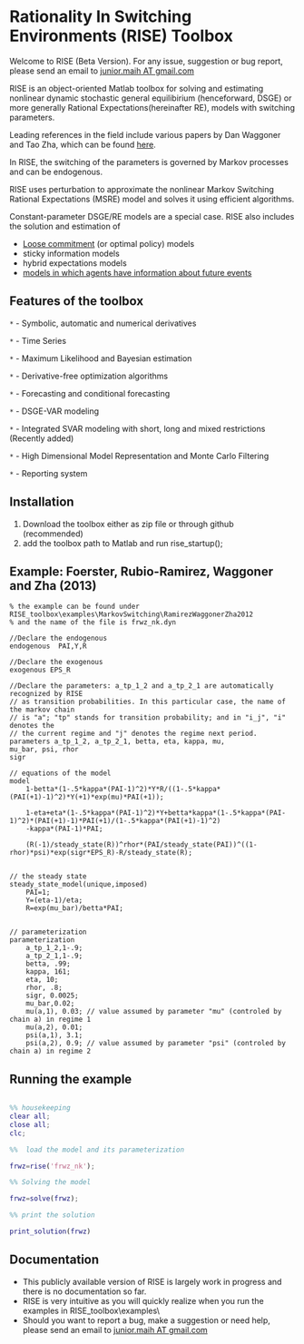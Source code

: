 
Rationality In Switching Environments (RISE) Toolbox
================
Welcome to RISE (Beta Version). For any issue, suggestion or bug
report, please send an email to [junior.maih AT gmail.com](junior.maih@gmail.com)

RISE is an object-oriented Matlab toolbox for solving and estimating nonlinear
dynamic stochastic general equilibirium (henceforward, DSGE) or more generally
Rational Expectations(hereinafter RE), models with switching parameters.

Leading references in the field include various papers by Dan Waggoner and Tao Zha, which
can be found [here](http://www.tzha.net/articles).

In RISE, the switching of the parameters is governed by Markov processes and can be endogenous.

RISE uses perturbation to approximate the nonlinear Markov Switching Rational
Expectations (MSRE) model and solves it using efficient algorithms.

Constant-parameter DSGE/RE models are a special case. RISE also includes the solution
and estimation of
* [Loose commitment](http://journals.cambridge.org/action/displayAbstract?fromPage=online&aid=8686985) (or optimal policy) models
* sticky information models
* hybrid expectations models
* [models in which agents have information about future events](http://www.kansascityfed.org/publicat/events/research/2010CenBankForecasting/Maih_paper.pdf)

Features of the toolbox
-----------------------------------

`*` - Symbolic, automatic and numerical derivatives

`*` - Time Series

`*` - Maximum Likelihood and Bayesian estimation

`*` - Derivative-free optimization algorithms

`*` - Forecasting and conditional forecasting

`*` - DSGE-VAR modeling

`*` - Integrated SVAR modeling with short, long and mixed restrictions (Recently added)

`*` - High Dimensional Model Representation and Monte Carlo Filtering

`*` - Reporting	system

Installation
-----

1. Download the toolbox either as zip file or through github (recommended)
2. add the toolbox path to Matlab and run rise_startup();

Example: Foerster, Rubio-Ramirez, Waggoner and Zha (2013)
---------------------
```RISE
% the example can be found under RISE_toolbox\examples\MarkovSwitching\RamirezWaggonerZha2012
% and the name of the file is frwz_nk.dyn

//Declare the endogenous
endogenous	PAI,Y,R

//Declare the exogenous
exogenous EPS_R

//Declare the parameters: a_tp_1_2 and a_tp_2_1 are automatically recognized by RISE
// as transition probabilities. In this particular case, the name of the markov chain
// is "a"; "tp" stands for transition probability; and in "i_j", "i" denotes the
// the current regime and "j" denotes the regime next period.
parameters a_tp_1_2, a_tp_2_1, betta, eta, kappa, mu,
mu_bar, psi, rhor
sigr

// equations of the model
model
	1-betta*(1-.5*kappa*(PAI-1)^2)*Y*R/((1-.5*kappa*(PAI(+1)-1)^2)*Y(+1)*exp(mu)*PAI(+1));
	
	1-eta+eta*(1-.5*kappa*(PAI-1)^2)*Y+betta*kappa*(1-.5*kappa*(PAI-1)^2)*(PAI(+1)-1)*PAI(+1)/(1-.5*kappa*(PAI(+1)-1)^2)
	-kappa*(PAI-1)*PAI;

	(R(-1)/steady_state(R))^rhor*(PAI/steady_state(PAI))^((1-rhor)*psi)*exp(sigr*EPS_R)-R/steady_state(R);

	
// the steady state
steady_state_model(unique,imposed)
    PAI=1;
    Y=(eta-1)/eta;
    R=exp(mu_bar)/betta*PAI;

	
// parameterization
parameterization
	a_tp_1_2,1-.9; 
	a_tp_2_1,1-.9;
	betta, .99;
	kappa, 161;
	eta, 10;
	rhor, .8;
	sigr, 0.0025;
	mu_bar,0.02; 
	mu(a,1), 0.03; // value assumed by parameter "mu" (controled by chain a) in regime 1
	mu(a,2), 0.01;
	psi(a,1), 3.1;
	psi(a,2), 0.9; // value assumed by parameter "psi" (controled by chain a) in regime 2

```

Running the example
---------------------
```matlab

%% housekeeping
clear all;
close all;
clc;

%%  load the model and its parameterization

frwz=rise('frwz_nk');

%% Solving the model

frwz=solve(frwz);

%% print the solution

print_solution(frwz)

```
Documentation
---------------------
* This publicly available version of RISE is largely work in progress and there
is no documentation so far.
* RISE is very intuitive as you will quickly realize when you run the examples in RISE_toolbox\examples\
* Should you want to report a bug, make a suggestion or need help, please send an email to [junior.maih AT gmail.com](junior.maih@gmail.com) 